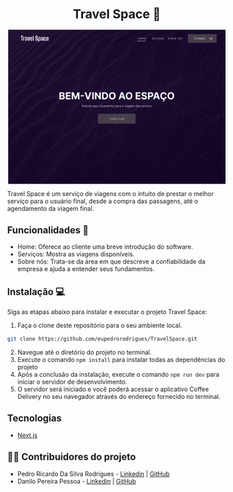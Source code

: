 <h1 align="center">Travel Space 🚀</h1>
<p align="center">
  <img align="center" src="./public/shotts.png" width="500px" />
</p>


Travel Space é um serviço de viagens com o intuito de prestar o melhor serviço para o usuário final, desde a compra das passagens, até o agendamento da viagem final.

## Funcionalidades 🚀

- Home: Oferece ao cliente uma breve introdução do software.
- Serviços: Mostra as viagens disponíveis.
- Sobre nós: Trata-se da área em que descreve a confiabilidade da empresa e ajuda a entender seus fundamentos.

## Instalação 💻

Siga as etapas abaixo para instalar e executar o projeto Travel Space: 

1. Faça o clone deste repositório para o seu ambiente local.
``` bash
git clone https://github.com/eupedrorodrigues/TravelSpace.git
```
2. Navegue até o diretório do projeto no terminal.
3. Execute o comando `npm install` para instalar todas as dependências do projeto
4. Após a conclusão da instalação, execute o comando `npm run dev` para iniciar o servidor de desenvolvimento.
5. O servidor será iniciado e você poderá acessar o aplicativo Coffee Delivery no seu navegador através do endereço fornecido no terminal.

## Tecnologias 

* [Next.js](https://nextjs.org) 

## :man_office_worker: Contribuidores do projeto

* Pedro Ricardo Da Silva Rodrigues - [Linkedin](https://www.linkedin.com/in/pedro-rodrigues-50986a262/) | [GitHub](https://github.com/eupedrorodrigues)
* Danilo Pereira Pessoa - [Linkedin](https://www.linkedin.com/in/danilopereirapessoa/) | [GitHub](https://github.com/IamDaniloP)
